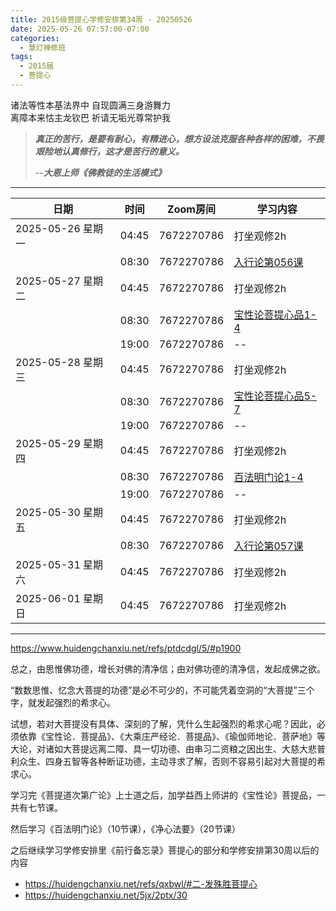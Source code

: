 ```yaml
---
title: 2015级菩提心学修安排第34周 - 20250526
date: 2025-05-26 07:57:00-07:00
categories:
  - 慧灯禅修班
tags:
  - 2015届
  - 菩提心
---
```

诸法等性本基法界中 自现圆满三身游舞力  
离障本来怙主龙钦巴 祈请无垢光尊常护我


> *__真正的苦行，是要有耐心，有精进心，想方设法克服各种各样的困难，不畏艰险地认真修行，这才是苦行的意义。__*
>
> --***大恩上师《佛教徒的生活模式》***

---

|日期 |时间|Zoom房间|学习内容|
|--|--|--|--|
| 2025-05-26 星期一|04:45|7672270786|打坐观修2h|
| |08:30|7672270786|[入行论第056课](https://huidengchanxiu.net/refs/rxl/05#第五十六节课) |
| 2025-05-27 星期二 |04:45|7672270786|打坐观修2h|
|   |08:30|7672270786| [宝性论菩提心品1-4](https://box.hdcxb.net/%E7%A6%85%E4%BF%AE%E7%8F%AD/xmfw/05%E5%BC%A5%E5%8B%92%E8%AF%BE%E7%A8%8B/04%E5%AE%9D%E6%80%A7%E8%AE%BA/031-%E7%AC%AC%E4%BA%8C%E8%8F%A9%E6%8F%90%E5%93%81.mp3) |
|   |19:00|7672270786|--|
| 2025-05-28 星期三  |04:45|7672270786|打坐观修2h|
|   |08:30|7672270786| [宝性论菩提心品5-7](https://box.hdcxb.net/%E7%A6%85%E4%BF%AE%E7%8F%AD/xmfw/05%E5%BC%A5%E5%8B%92%E8%AF%BE%E7%A8%8B/04%E5%AE%9D%E6%80%A7%E8%AE%BA/035-%E7%AC%AC%E4%BA%8C%E8%8F%A9%E6%8F%90%E5%93%81.mp3) |
|   |19:00|7672270786| -- |
| 2025-05-29 星期四|04:45|7672270786|打坐观修2h|
|   |08:30|7672270786| [百法明门论1-4](https://box.hdcxb.net/%E7%A6%85%E4%BF%AE%E7%8F%AD/xmfw/05%E5%BC%A5%E5%8B%92%E8%AF%BE%E7%A8%8B/08%E7%99%BE%E6%B3%95%E6%98%8E%E9%97%A8%E8%AE%BA/%E5%A4%A7%E4%B9%98%E7%99%BE%E6%B3%95%E6%98%8E%E9%97%A8%E8%AE%BA%E7%9B%B4%E8%A7%A301%20%EF%BD%9C%20%E7%9B%8A%E8%A5%BF%E5%BD%AD%E6%8E%AA%E5%A0%AA%E5%B8%83%20[gB6mmRfUFTo].mp4) |
|   |19:00|7672270786|--|
| 2025-05-30 星期五|04:45|7672270786|打坐观修2h|
| |08:30|7672270786|[入行论第057课](https://huidengchanxiu.net/refs/rxl/05#第五十七节课) |
| 2025-05-31 星期六|04:45|7672270786| 打坐观修2h |
| 2025-06-01 星期日|04:45|7672270786| 打坐观修2h |

---
<https://www.huidengchanxiu.net/refs/ptdcdgl/5/#p1900>

总之，由思惟佛功德，增长对佛的清净信；由对佛功德的清净信，发起成佛之欲。

“数数思惟、忆念大菩提的功德”是必不可少的，不可能凭着空洞的“大菩提”三个字，就发起强烈的希求心。

试想，若对大菩提没有具体、深刻的了解，凭什么生起强烈的希求心呢？因此，必须依靠《宝性论．菩提品》、《大乘庄严经论．菩提品》、《瑜伽师地论．菩萨地》等大论，对诸如大菩提远离二障、具一切功德、由串习二资粮之因出生、大慈大悲普利众生、四身五智等各种断证功德，主动寻求了解，否则不容易引起对大菩提的希求心。

学习完《菩提道次第广论》上士道之后，加学益西上师讲的《宝性论》菩提品，一共有七节课。

然后学习《百法明门论》（10节课），《净心法要》（20节课）

之后继续学习学修安排里《前行备忘录》菩提心的部分和学修安排第30周以后的内容

- <https://huidengchanxiu.net/refs/qxbwl/#二-发殊胜菩提心>
- <https://huidengchanxiu.net/5jx/2ptx/30>


